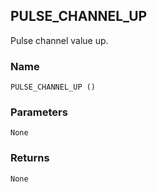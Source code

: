 ## PULSE\_CHANNEL\_UP

Pulse channel value up.


### Name

`PULSE_CHANNEL_UP ()`


### Parameters

`None`


### Returns

`None`
